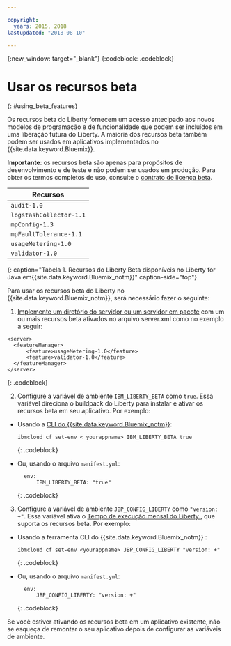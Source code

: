 ```yaml
---

copyright:
  years: 2015, 2018
lastupdated: "2018-08-10"

---
```


{:new_window: target="_blank"}
{:codeblock: .codeblock}

# Usar os recursos beta
{: #using_beta_features}

Os recursos beta do Liberty fornecem um acesso antecipado aos novos
modelos de programação e de funcionalidade que podem ser incluídos em uma liberação futura
do Liberty. A maioria dos recursos beta também podem ser usados em aplicativos
implementados no {{site.data.keyword.Bluemix}}.

**Importante**: os recursos beta são apenas para propósitos de desenvolvimento e de teste e não podem ser
usados em produção. Para obter os termos completos de uso, consulte o
[contrato de
licença beta](http://public.dhe.ibm.com/ibmdl/export/pub/software/websphere/wasdev/downloads/wlp/beta/lafiles/en.html).

| Recursos |
| ------ |
| `audit-1.0` |
| `logstashCollector-1.1` |
| `mpConfig-1.3` |
| `mpFaultTolerance-1.1` |
| `usageMetering-1.0` |
| `validator-1.0` |
{: caption="Tabela 1. Recursos do Liberty Beta disponíveis no Liberty for Java em{{site.data.keyword.Bluemix_notm}}" caption-side="top"}


Para usar os recursos beta do Liberty no {{site.data.keyword.Bluemix_notm}}, será necessário fazer o seguinte:

1. [Implemente um diretório do servidor ou um servidor em pacote](optionsForPushing.html) com um ou mais recursos beta ativados no arquivo server.xml como no exemplo a seguir:

  ```
<server>
    <featureManager>
        <feature>usageMetering-1.0</feature>
        <feature>validator-1.0</feature>
    </featureManager>
</server>
  ```
  {: .codeblock}

2.  Configure a variável de ambiente `IBM_LIBERTY_BETA` como `true`. Essa variável direciona o buildpack do Liberty para instalar
e ativar os recursos beta em seu aplicativo.  Por exemplo:
  * Usando a [CLI do {{site.data.keyword.Bluemix_notm}}](../../cli/reference/bluemix_cli/download_cli.html):
    ```
    ibmcloud cf set-env < yourappname> IBM_LIBERTY_BETA true
    ```
    {: .codeblock}

  * Ou, usando o arquivo `manifest.yml`:
    ```
      env:
          IBM_LIBERTY_BETA: "true"
    ```
    {: .codeblock}

3. Configure a variável de ambiente `JBP_CONFIG_LIBERTY` como
`"version: +"`. Essa variável ativa o [Tempo de execução mensal do Liberty ](buildpackDefaults.html#liberty_versions), que suporta os recursos beta. Por exemplo:
  * Usando a ferramenta CLI do  {{site.data.keyword.Bluemix_notm}} :
    ```
    ibmcloud cf set-env <yourappname> JBP_CONFIG_LIBERTY "version: +"
    ```
    {: .codeblock}

  * Ou, usando o arquivo `manifest.yml`:
    ```
      env:
          JBP_CONFIG_LIBERTY: "version: +"
    ```
    {: .codeblock}

Se você estiver ativando os recursos beta em um aplicativo existente, não se esqueça de remontar o seu aplicativo depois de configurar as variáveis de ambiente.
